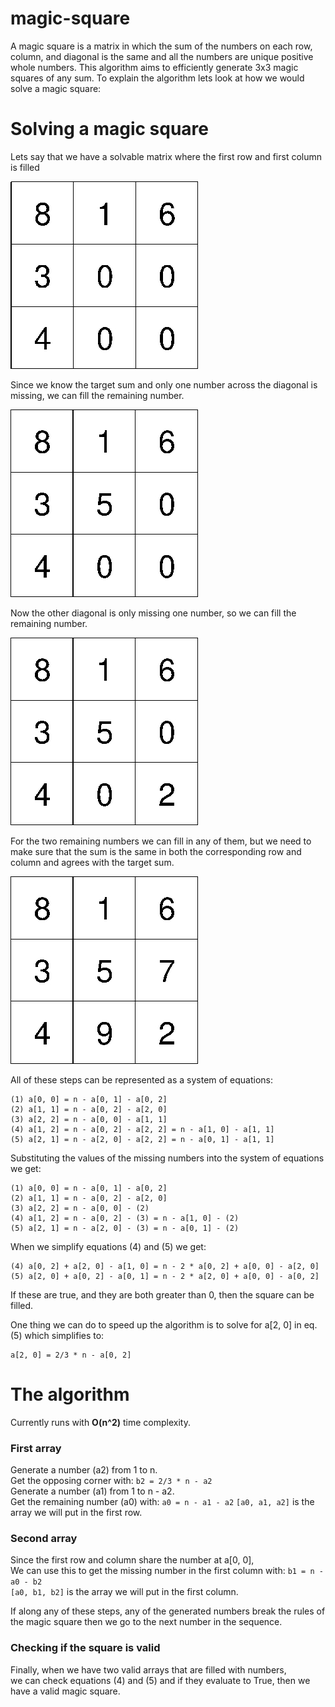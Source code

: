 # magic-square
A magic square is a matrix in which the sum of the numbers on each row, column, and diagonal is the same and all the numbers are unique positive whole numbers.
This algorithm aims to efficiently generate 3x3 magic squares of any sum. To explain the algorithm lets look at how we
would solve a magic square:

# Solving a magic square
Lets say that we have a solvable matrix where the first row and first column is filled

![alt text](https://github.com/EmptyDot/magic-square/blob/master/images/ms1.jpg?raw=true)

Since we know the target sum and only one number across the diagonal is missing, we can fill the remaining number.

![alt text](https://github.com/EmptyDot/magic-square/blob/master/images/ms2.jpg?raw=true)

Now the other diagonal is only missing one number, so we can fill the remaining number.

![alt text](https://github.com/EmptyDot/magic-square/blob/master/images/ms3.jpg?raw=true)

For the two remaining numbers we can fill in any of them, but we need to make sure that the sum is the same in both
the corresponding row and column and agrees with the target sum. 

![alt text](https://github.com/EmptyDot/magic-square/blob/master/images/ms5.jpg?raw=true)

All of these steps can be represented as a system of equations:

    (1) a[0, 0] = n - a[0, 1] - a[0, 2] 
    (2) a[1, 1] = n - a[0, 2] - a[2, 0]
    (3) a[2, 2] = n - a[0, 0] - a[1, 1]
    (4) a[1, 2] = n - a[0, 2] - a[2, 2] = n - a[1, 0] - a[1, 1]
    (5) a[2, 1] = n - a[2, 0] - a[2, 2] = n - a[0, 1] - a[1, 1]

Substituting the values of the missing numbers into the system of equations we get:

    (1) a[0, 0] = n - a[0, 1] - a[0, 2] 
    (2) a[1, 1] = n - a[0, 2] - a[2, 0] 
    (3) a[2, 2] = n - a[0, 0] - (2)
    (4) a[1, 2] = n - a[0, 2] - (3) = n - a[1, 0] - (2) 
    (5) a[2, 1] = n - a[2, 0] - (3) = n - a[0, 1] - (2) 

When we simplify equations (4) and (5) we get:

    (4) a[0, 2] + a[2, 0] - a[1, 0] = n - 2 * a[0, 2] + a[0, 0] - a[2, 0]
    (5) a[2, 0] + a[0, 2] - a[0, 1] = n - 2 * a[2, 0] + a[0, 0] - a[0, 2]

If these are true, and they are both greater than 0, then the square can be filled. 

One thing we can do to speed up the algorithm is to solve for a[2, 0] in eq. (5) which simplifies to:

    a[2, 0] = 2/3 * n - a[0, 2]


# The algorithm
Currently runs with **O(n^2)** time complexity.

### First array
Generate a number (a2) from 1 to n.  
Get the opposing corner with: `b2 = 2/3 * n - a2`  
Generate a number (a1) from 1 to n - a2.  
Get the remaining number (a0) with: `a0 = n - a1 - a2`
`[a0, a1, a2]` is the array we will put in the first row.  

### Second array
Since the first row and column share the number at a[0, 0],  
We can use this to get the missing number in the first column with: `b1 = n - a0 - b2`  
`[a0, b1, b2]` is the array we will put in the first column. 

    
If along any of these steps, any of the generated numbers break the rules of the magic square then we go to the next number in the sequence.

### Checking if the square is valid
Finally, when we have two valid arrays that are filled with numbers,  
we can check equations (4) and (5) and if they evaluate to True, then we have a valid magic square.






    